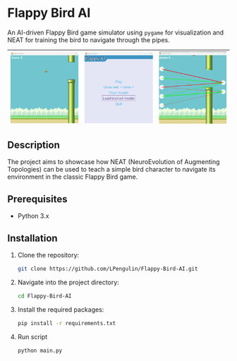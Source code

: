 # Flappy Bird AI

An AI-driven Flappy Bird game simulator using `pygame` for visualization and NEAT for training the bird to navigate through the pipes.

| ![Flappy Bird AI Gameplay](images/gameplay.png) | ![Menu](images/menu.png) | ![Net](images/net.png) |
|:---:|:---:|:---:|


## Description

The project aims to showcase how NEAT (NeuroEvolution of Augmenting Topologies) can be used to teach a simple bird character to navigate its environment in the classic Flappy Bird game.

## Prerequisites

- Python 3.x


## Installation

1. Clone the repository:
   ```bash
   git clone https://github.com/LPengulin/Flappy-Bird-AI.git
   ```

2. Navigate into the project directory:
   ```bash
   cd Flappy-Bird-AI
   ```

3. Install the required packages:
   ```bash
   pip install -r requirements.txt
   ```

4. Run script
    ```bash
    python main.py
    ```

